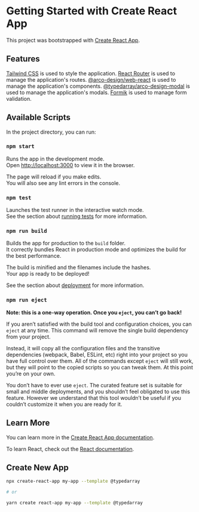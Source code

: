 # Getting Started with Create React App

This project was bootstrapped with [Create React App](https://github.com/facebook/create-react-app).

## Features

[Tailwind CSS](https://tailwindcss.com/) is used to style the application.
[React Router](https://reacttraining.com/react-router/web/guides/quick-start) is used to manage the application's routes.
[@arco-design/web-react](https://arco.design/) is used to manage the application's components.
[@typedarray/arco-design-modal](https://www.npmjs.com/package/@typedarray/arco-design-modal) is used to manage the application's modals.
[Formik](https://jaredpalmer.com/formik/) is used to manage form validation.

## Available Scripts

In the project directory, you can run:

### `npm start`

Runs the app in the development mode.\
Open [http://localhost:3000](http://localhost:3000) to view it in the browser.

The page will reload if you make edits.\
You will also see any lint errors in the console.

### `npm test`

Launches the test runner in the interactive watch mode.\
See the section about [running tests](https://facebook.github.io/create-react-app/docs/running-tests) for more information.

### `npm run build`

Builds the app for production to the `build` folder.\
It correctly bundles React in production mode and optimizes the build for the best performance.

The build is minified and the filenames include the hashes.\
Your app is ready to be deployed!

See the section about [deployment](https://facebook.github.io/create-react-app/docs/deployment) for more information.

### `npm run eject`

**Note: this is a one-way operation. Once you `eject`, you can’t go back!**

If you aren’t satisfied with the build tool and configuration choices, you can `eject` at any time. This command will remove the single build dependency from your project.

Instead, it will copy all the configuration files and the transitive dependencies (webpack, Babel, ESLint, etc) right into your project so you have full control over them. All of the commands except `eject` will still work, but they will point to the copied scripts so you can tweak them. At this point you’re on your own.

You don’t have to ever use `eject`. The curated feature set is suitable for small and middle deployments, and you shouldn’t feel obligated to use this feature. However we understand that this tool wouldn’t be useful if you couldn’t customize it when you are ready for it.

## Learn More

You can learn more in the [Create React App documentation](https://facebook.github.io/create-react-app/docs/getting-started).

To learn React, check out the [React documentation](https://reactjs.org/).

## Create New App

```sh
npx create-react-app my-app --template @typedarray

# or

yarn create react-app my-app --template @typedarray
```
